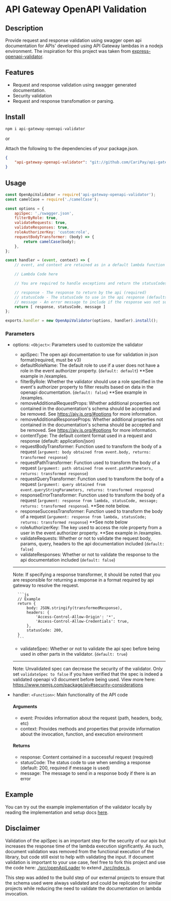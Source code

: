 # API Gateway OpenAPI Validation

## Description

Provide request and response validation using swagger open api documentation for APIs' developed using API Gateway lambdas in a nodejs environment. The inspiration for this project was taken from [express-openapi-validator](https://github.com/cdimascio/express-openapi-validator).

## Features

- Request and response validation using swagger generated documentation.
- Security validation
- Request and response transfomation or parsing.

## Install

```bash
npm i api-gateway-openapi-validator
```

or

Attach the following to the dependencies of your package.json.
```json
{
    "api-gateway-openapi-validator": "git://github.com/CariPay/api-gateway-openapi-validator.git#branch_name" 
}
```

## Usage

```js
const OpenApiValidator = require('api-gateway-openapi-validator');
const camelCase = require('./camelCase');

const options = {
    apiSpec: './swagger.json',
    filterByRole: true,
    validateRequests: true,
    validateResponses: true,
    roleAuthorizerKey: 'custom:role',
    requestBodyTransformer: (body) => {
        return camelCase(body);
    },
};

const handler = (event, context) => {
    // event, and context are retained as in a default lambda function

    // Lambda Code here

    // You are required to handle exceptions and return the statusCodes to use, else the a default response will be returned with a statusCode of 500

    // response - The response to return by the api (required)
    // statusCode - The statusCode to use in the api response (defaults to 200)
    // message - An error message to include if the response was not successful (optional)
    return [ response, statusCode, message ]
};

exports.handler = new OpenApiValidator(options, handler).install();
```

### Parameters

- options: `<Object>`: Parameters used to customize the validator

    - apiSpec: The open api documentation to use for validation in json format(required, must be v3)
    - defaultRoleName: The default role to use if a user does not have a role in the event authorizer property. (`default: default`) **See example in /examples.
    - filterByRole: Whether the validator should use a role specified in the event's authorizer property to filter results based on data in the openapi documentation. (`default: false`) **See example in /examples.
    - removeAdditionalRequestProps: Whether additional properties not contained in the documentation's schema should be accepted and be removed. See https://ajv.js.org/#options for more information.
    - removeAdditionalResponseProps: Whether additional properties not contained in the documentation's schema should be accepted and be removed. See https://ajv.js.org/#options for more information.
    - contentType: The default content format used in a request and response (default: application/json)
    - requestBodyTransformer: Function used to transform the body of a request (`argument: body obtained from event.body, returns: transformed response`)
    - requestPathTransformer: Function used to transform the body of a request (`argument: path obtained from event.pathParameters, returns: transformed response`)
    - requestQueryTransformer: Function used to transform the body of a request (`argument: query obtained from event.queryStringParameters, returns: transformed response`)
    - responseErrorTransformer: Function used to transform the body of a request (`argument: response from lambda, statusCode, message; returns: transformed response`). **See note below.
    - responseSuccessTransformer: Function used to transform the body of a request (`argument: response from lambda, statusCode; returns: transformed response`) **See note below
    - roleAuthorizerKey: The key used to access the role property from a user in the event authorizer property. **See example in /examples.
    - validateRequests: Whether or not to validate the request body, params, query, headers to the api documentation included (`default: false`)
    - validateResponses: Whether or not to validate the response to the api documentation included (`default: false`)

    ***
    Note: If specifying a response transformer, it should be noted that you are responsible for returning a response in a format required by api gateway to resolve the request.

        ```js
        // Example
        return {
            body: JSON.stringify(transformedResponse),
            headers: {
                'Access-Control-Allow-Origin': '*',
                'Access-Control-Allow-Credentials': true,
            },
            statusCode: 200,
        }
        ```
    - validateSpec: Whether or not to validate the api spec before being used in other parts in the validator. (`default: true`)
    ***
    Note: Unvalidated spec can decrease the security of the validator. Only set `validateSpec to false` if you have verified that the spec is indeed a validated openapi v3 document before being used. View more here: https://www.npmjs.com/package/ajv#security-considerations
- handler: `<Function>`: Main functionality of the API code
    #### Arguments
    - event: Provides information about the request (path, headers, body, etc)
    - context: Provides methods and properties that provide information about the invocation, function, and execution environment

    #### Returns
    - response: Content contained in a successful request (required)
    - statusCode: The status code to use when sending a response (default: 200, required if message is used)
    - message: The message to send in a response body if there is an error

## Example

You can try out the example implementation of the validator locally by reading the implementation and setup docs [here](./examples/README.md).

## Disclaimer

Validation of the apiSpec is an important step for the security of our apis but increases the response time of the lambda execution significantly. As such, document validation was removed from the functional execution of the library, but code still exist to help with validating the input. If document validation is important to your use case, feel free to fork this project and use the code here: [./src/openApiLoader](./src/openApiLoader) to extend [./src/index.js](./src/index.js).

This step was added to the build step of our external projects to ensure that the schema used were always validated and could be replicated for similar projects while reducing the need to validate the documentation on lambda invocation.

